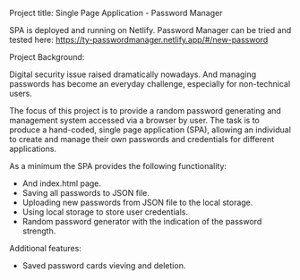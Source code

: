 Project title: Single Page Application - Password Manager

SPA is deployed and running on Netlify. 
Password Manager can be tried and tested here: https://ty-passwordmanager.netlify.app/#/new-password

Project Background:

Digital security issue raised dramatically nowadays. And managing passwords has become an everyday challenge, especially for non-technical users. 

The focus of this project is to provide a random password generating and management system accessed via a browser by user. The task is to produce a hand-coded, single page application (SPA), allowing an individual to create and manage their own passwords and credentials for different applications. 

As a minimum the SPA provides the following functionality:
-	And index.html page.
-	Saving all passwords to JSON file.
-	Uploading new passwords from JSON file to the local storage.
-	Using local storage to store user credentials.
-	Random password generator with the indication of the password strength.

Additional features:

-	Saved password cards vieving and deletion.




